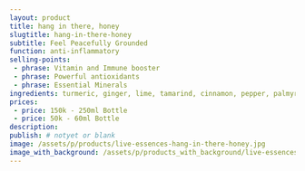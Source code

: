 ```yaml
---
layout: product
title: hang in there, honey
slugtitle: hang-in-there-honey
subtitle: Feel Peacefully Grounded
function: anti-inflammatory
selling-points:
 - phrase: Vitamin and Immune booster
 - phrase: Powerful antioxidants
 - phrase: Essential Minerals
ingredients: turmeric, ginger, lime, tamarind, cinnamon, pepper, palmyra nectar, papaya vinegar.
prices:
 - price: 150k - 250ml Bottle
 - price: 50k - 60ml Bottle
description:
publish: # notyet or blank
image: /assets/p/products/live-essences-hang-in-there-honey.jpg
image_with_background: /assets/p/products_with_background/live-essences-hang-in-there-honey.jpg
---
```

